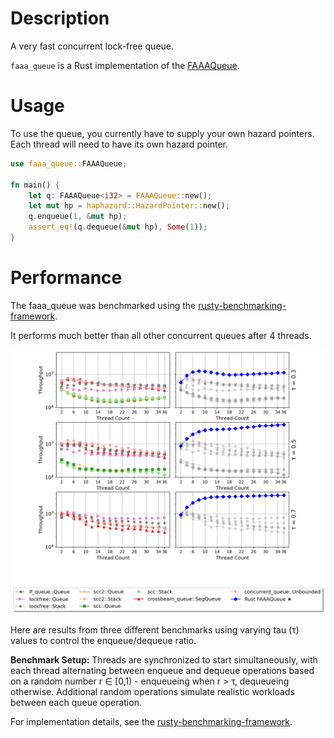 # Description
A very fast concurrent lock-free queue.

`faaa_queue` is a Rust implementation of the [FAAAQueue](https://concurrencyfreaks.blogspot.com/2016/11/faaarrayqueue-mpmc-lock-free-queue-part.html).

# Usage
To use the queue, you currently have to supply your own hazard pointers. Each
thread will need to have its own hazard pointer.

```rust
use faaa_queue::FAAAQueue;

fn main() {
    let q: FAAAQueue<i32> = FAAAQueue::new();
    let mut hp = haphazard::HazardPointer::new();
    q.enqueue(1, &mut hp);
    assert_eq!(q.dequeue(&mut hp), Some(1));
}
```
# Performance
The faaa_queue was benchmarked using the [rusty-benchmarking-framework](https://github.com/dcs-chalmers/rusty-benchmarking-framework).

It performs much better than all other concurrent queues after 4 threads.

![Benchmark results](https://github.com/WilleBerg/faaa_queue/blob/d01c59aa9646256f3e1f7d4253b214707f0d31f6/images/six_subplot_comparison.png)

Here are results from three different benchmarks using varying tau (τ) values to control the enqueue/dequeue ratio. 

**Benchmark Setup:** Threads are synchronized to start simultaneously, with each thread alternating between enqueue and dequeue operations based on a random number r ∈ [0,1) - enqueueing when r > τ, dequeueing otherwise. Additional random operations simulate realistic workloads between each queue operation.

For implementation details, see the [rusty-benchmarking-framework](https://github.com/dcs-chalmers/rusty-benchmarking-framework).
